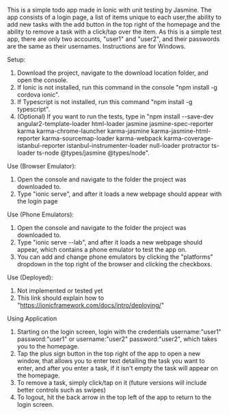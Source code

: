 This is a simple todo app made in Ionic with unit testing by Jasmine. The app consists of a login page, a list of items unique to each user,the ability to add new tasks with the add button in the top right of the homepage and the ability to remove a task with a click/tap over the item. As this is a simple test app, there are only two accounts, "user1" and "user2", and their passwords are the same as their usernames. 
Instructions are for Windows.

Setup: 
1. Download the project, navigate to the download location folder, and open the console.
2. If Ionic is not installed, run this command in the console "npm install -g cordova ionic".
3. If Typescript is not installed, run this command "npm install -g typescript".
4. (Optional) If you want to run the tests, type in "npm install --save-dev angular2-template-loader html-loader jasmine jasmine-spec-reporter karma karma-chrome-launcher karma-jasmine karma-jasmine-html-reporter karma-sourcemap-loader karma-webpack karma-coverage-istanbul-reporter istanbul-instrumenter-loader null-loader protractor ts-loader ts-node @types/jasmine @types/node".

Use (Browser Emulator):
1. Open the console and navigate to the folder the project was downloaded to.
2. Type "ionic serve", and after it loads a new webpage should appear with the login page

Use (Phone Emulators):
1. Open the console and navigate to the folder the project was downloaded to.
2. Type "ionic serve --lab", and after it loads a new webpage should appear, which contains a phone emulator to test the app on.
3. You can add and change phone emulators by clicking the "platforms" dropdown in the top right of the browser and clicking the checkboxs.

Use (Deployed):
1. Not implemented or tested yet
2. This link should explain how to "https://ionicframework.com/docs/intro/deploying/"

Using Application
1. Starting on the login screen, login with the credentials username:"user1" password:"user1" or username:"user2" password:"user2", which takes you to the homepage.
2. Tap the plus sign button in the top right of the app to open a new window, that allows you to enter text detailing the task you want to enter, and after you enter a task, if it isn't empty the task will appear on the homepage.
3. To remove a task, simply click/tap on it (future versions will include better controls such as swipes)
4. To logout, hit the back arrow in the top left of the app to return to the login screen.
